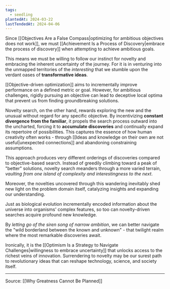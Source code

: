 ```yaml
---
tags:
  - seedling
plantedAt: 2024-03-22
lastTendedAt: 2024-04-06
---
```

Since [[Objectives Are a False Compass|optimizing for ambitious objectives does not work]], we must [[Achievement Is a Process of Discovery|embrace the process of discovery]] when attempting to achieve ambitious goals.

This means we must be willing to follow our instinct for novelty and embracing the inherent uncertainty of the journey. For it is in venturing into the unmapped territories of the *interesting* that we stumble upon the verdant oases of **transformative ideas**.

[[Objective-driven optimization]] aims to incrementally improve performance on a defined metric or goal. However, for ambitious challenges, rigidly pursuing an objective can lead to deceptive local optima that prevent us from finding groundbreaking solutions.

Novelty search, on the other hand, rewards exploring the new and the unusual without regard for any specific objective. By incentivizing **constant divergence from the familiar**, it propels the search process outward into the uncharted, forcing it to **accumulate discoveries** and continually expand its repertoire of possibilities. This captures the essence of how human creativity often works - through [[Ideas and knowledge on their own are not useful|unexpected connections]] and abandoning constraining assumptions.

This approach produces very different orderings of discoveries compared to objective-based search. Instead of greedily climbing toward a peak of "better" solutions, novelty search meanders through a more varied terrain, *vaulting from one island of complexity and interestingness to the next*.

Moreover, the novelties uncovered through this wandering inevitably shed new light on the problem domain itself, catalyzing insights and expanding our understanding.

Just as biological evolution incrementally encoded information about the universe into organisms' complex features, so too can novelty-driven searches acquire profound new knowledge.

By *letting go of the siren song of narrow ambition*, we can better navigate the "wild borderland between the known and unknown" - that twilight realm where the most remarkable discoveries await.

Ironically, it is the [[Optimism Is a Strategy to Navigate Challenges|willingness to embrace uncertainty]] that unlocks access to the richest veins of innovation. Surrendering to novelty may be our surest path to revolutionary ideas that can reshape technology, science, and society itself.

---

Source: [[Why Greatness Cannot Be Planned]]
